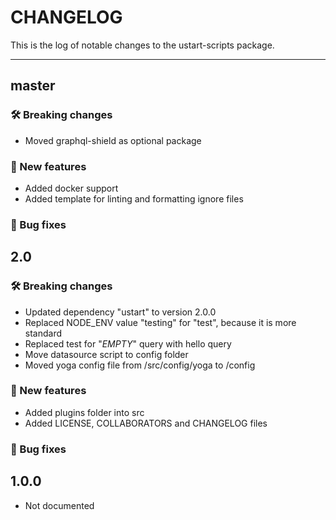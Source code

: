 # CHANGELOG

This is the log of notable changes to the ustart-scripts package.

----

## master

### 🛠 Breaking changes

- Moved graphql-shield as optional package

### 🎉 New features

- Added docker support
- Added template for linting and formatting ignore files

### 🐛 Bug fixes

## 2.0

### 🛠 Breaking changes

- Updated dependency "ustart" to version 2.0.0
- Replaced NODE_ENV value "testing" for "test", because it is more standard
- Replaced test for "_EMPTY_" query with hello query
- Move datasource script to config folder
- Moved yoga config file from /src/config/yoga to /config

### 🎉 New features

- Added plugins folder into src
- Added LICENSE, COLLABORATORS and CHANGELOG files

### 🐛 Bug fixes


## 1.0.0

- Not documented

